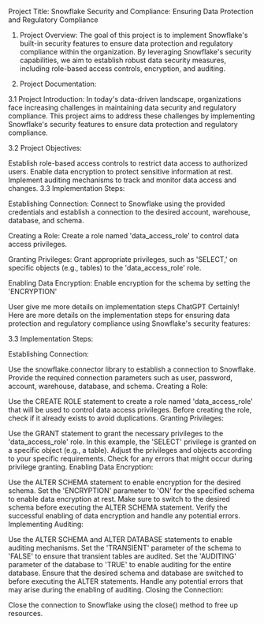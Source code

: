 

Project Title: Snowflake Security and Compliance: Ensuring Data Protection and Regulatory Compliance

1. Project Overview:
The goal of this project is to implement Snowflake's built-in security features to ensure data protection and regulatory compliance within the organization. By leveraging Snowflake's security capabilities, we aim to establish robust data security measures, including role-based access controls, encryption, and auditing.

3. Project Documentation:

3.1 Project Introduction:
In today's data-driven landscape, organizations face increasing challenges in maintaining data security and regulatory compliance. This project aims to address these challenges by implementing Snowflake's security features to ensure data protection and regulatory compliance.

3.2 Project Objectives:

Establish role-based access controls to restrict data access to authorized users.
Enable data encryption to protect sensitive information at rest.
Implement auditing mechanisms to track and monitor data access and changes.
3.3 Implementation Steps:

Establishing Connection: Connect to Snowflake using the provided credentials and establish a connection to the desired account, warehouse, database, and schema.

Creating a Role: Create a role named 'data_access_role' to control data access privileges.

Granting Privileges: Grant appropriate privileges, such as 'SELECT,' on specific objects (e.g., tables) to the 'data_access_role' role.

Enabling Data Encryption: Enable encryption for the schema by setting the 'ENCRYPTION'





User
give me more details on implementation steps
ChatGPT
Certainly! Here are more details on the implementation steps for ensuring data protection and regulatory compliance using Snowflake's security features:

3.3 Implementation Steps:

Establishing Connection:

Use the snowflake.connector library to establish a connection to Snowflake.
Provide the required connection parameters such as user, password, account, warehouse, database, and schema.
Creating a Role:

Use the CREATE ROLE statement to create a role named 'data_access_role' that will be used to control data access privileges.
Before creating the role, check if it already exists to avoid duplications.
Granting Privileges:

Use the GRANT statement to grant the necessary privileges to the 'data_access_role' role.
In this example, the 'SELECT' privilege is granted on a specific object (e.g., a table).
Adjust the privileges and objects according to your specific requirements.
Check for any errors that might occur during privilege granting.
Enabling Data Encryption:

Use the ALTER SCHEMA statement to enable encryption for the desired schema.
Set the 'ENCRYPTION' parameter to 'ON' for the specified schema to enable data encryption at rest.
Make sure to switch to the desired schema before executing the ALTER SCHEMA statement.
Verify the successful enabling of data encryption and handle any potential errors.
Implementing Auditing:

Use the ALTER SCHEMA and ALTER DATABASE statements to enable auditing mechanisms.
Set the 'TRANSIENT' parameter of the schema to 'FALSE' to ensure that transient tables are audited.
Set the 'AUDITING' parameter of the database to 'TRUE' to enable auditing for the entire database.
Ensure that the desired schema and database are switched to before executing the ALTER statements.
Handle any potential errors that may arise during the enabling of auditing.
Closing the Connection:

Close the connection to Snowflake using the close() method to free up resources.




